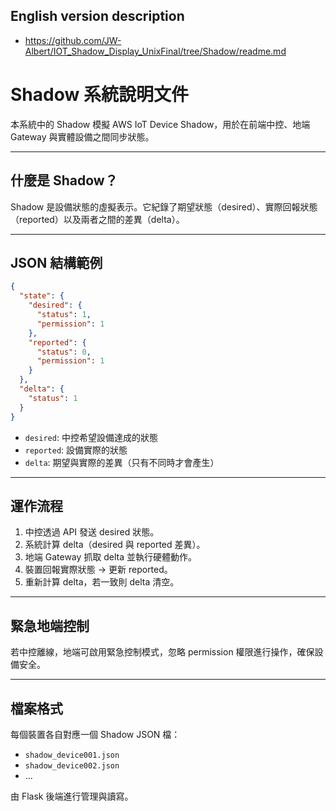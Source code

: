 ## English version description
- https://github.com/JW-Albert/IOT_Shadow_Display_UnixFinal/tree/Shadow/readme.md

# Shadow 系統說明文件

本系統中的 Shadow 模擬 AWS IoT Device Shadow，用於在前端中控、地端 Gateway 與實體設備之間同步狀態。

---

## 什麼是 Shadow？

Shadow 是設備狀態的虛擬表示。它紀錄了期望狀態（desired）、實際回報狀態（reported）以及兩者之間的差異（delta）。

---

## JSON 結構範例

```json
{
  "state": {
    "desired": {
      "status": 1,
      "permission": 1
    },
    "reported": {
      "status": 0,
      "permission": 1
    }
  },
  "delta": {
    "status": 1
  }
}
```

- `desired`: 中控希望設備達成的狀態
- `reported`: 設備實際的狀態
- `delta`: 期望與實際的差異（只有不同時才會產生）

---

## 運作流程

1. 中控透過 API 發送 desired 狀態。
2. 系統計算 delta（desired 與 reported 差異）。
3. 地端 Gateway 抓取 delta 並執行硬體動作。
4. 裝置回報實際狀態 → 更新 reported。
5. 重新計算 delta，若一致則 delta 清空。

---

## 緊急地端控制

若中控離線，地端可啟用緊急控制模式，忽略 permission 權限進行操作，確保設備安全。

---

## 檔案格式

每個裝置各自對應一個 Shadow JSON 檔：

- `shadow_device001.json`
- `shadow_device002.json`
- ...

由 Flask 後端進行管理與讀寫。
